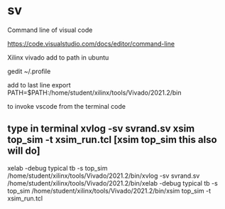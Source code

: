# sv

Command line of visual code 

https://code.visualstudio.com/docs/editor/command-line

Xilinx vivado add to path in ubuntu


gedit ~/.profile

add to last line 
export PATH=$PATH:/home/student/xilinx/tools/Vivado/2021.2/bin

to invoke vscode from the terminal 
code

type in terminal
xvlog  -sv svrand.sv 
xsim  top_sim -t xsim_run.tcl  [xsim  top_sim  this also will do]
----
xelab  -debug typical tb -s top_sim
/home/student/xilinx/tools/Vivado/2021.2/bin/xvlog  -sv svrand.sv 
/home/student/xilinx/tools/Vivado/2021.2/bin/xelab  -debug typical tb -s top_sim
/home/student/xilinx/tools/Vivado/2021.2/bin/xsim  top_sim -t xsim_run.tcl
